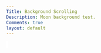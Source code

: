 ```yaml
---
Title: Background Scrolling
Description: Moon background test.
Comments: true
layout: default
---
```


<html>
    <style>
        /* style for the canvas */
        #canvas {
            margin: 0;
            border: 2px solid white;
        }
    </style>
    <canvas id="canvas"></canvas>
</html>
<script>
    //create an empty canvas
    let canvas document.getElementById ("canvas");
    let c = canvas.getContext ("2d")
    // set canvas dimensions
    canvas.width = 75%;
    canvas.height = 75%;
    //Generic Object class for bg images
    class genericObject {
        constructor ({ x, y, image })
        this.position = {
            x,
            y
        };
        this.image = image;
        this.x = 75%;
        this.y = 75%;
    }
    //method to draw object on canvas
    draw() {
        c.drawImage(this.image, this.position.x, this.position.y)
    }
    //load image sources
    let imageBackground = new Image();
    //add bg images
    imageBackground.src = '{site.baseurl/images/Background.jpg}';
    //create array for generic objects then add the bg
    let genericObjects = [
        new genericObject({
            x:0, y:0, image: imageBackground 
        }),
    ]
</script>